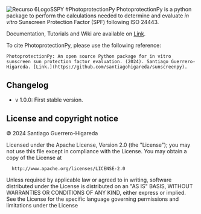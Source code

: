 ![Recurso 6LogoSSPY](https://github.com/user-attachments/assets/129ae893-cfdc-45d1-9e67-8faf0e1169c5)
#PhotoprotectionPy
PhotoprotectionPy is a python package to perform the calculations needed to determine and evaluate *in vitro* Sunscreen Protection Factor (SPF) following ISO 24443.

Documentation, Tutorials and Wiki are available on [Link](https://github.com/santiagohigareda/sunscreenpy). 

To cite PhotoprotectionPy, please use the following reference:
```
PhotoprotectionPy: An open source Python package for in vitro sunscreen sun protection factor evaluation. (2024). Santiago Guerrero-Higareda. [Link.](https://github.com/santiagohigareda/sunscreenpy).
```

## Changelog
- v 1.0.0: First stable version.
  
## License and copyright notice

© 2024 Santiago Guerrero-Higareda

Licensed under the Apache License, Version 2.0 (the "License");
you may not use this file except in compliance with the License.
You may obtain a copy of the License at
```
  http://www.apache.org/licenses/LICENSE-2.0
```
Unless required by applicable law or agreed to in writing, software
distributed under the License is distributed on an "AS IS" BASIS,
WITHOUT WARRANTIES OR CONDITIONS OF ANY KIND, either express or implied.
See the License for the specific language governing permissions and
limitations under the License

